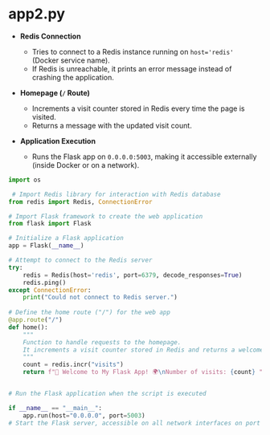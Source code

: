 # app2.py

- **Redis Connection**

    - Tries to connect to a Redis instance running on `host='redis'` (Docker service name).
    - If Redis is unreachable, it prints an error message instead of crashing the application.
- **Homepage (`/` Route)**
    - Increments a visit counter stored in Redis every time the page is visited.
    - Returns a message with the updated visit count.
- **Application Execution**
    - Runs the Flask app on `0.0.0.0:5003`, making it accessible externally (inside Docker or on a network).

```python
import os  

 # Import Redis library for interaction with Redis database
from redis import Redis, ConnectionError 

# Import Flask framework to create the web application
from flask import Flask  

# Initialize a Flask application
app = Flask(__name__)

# Attempt to connect to the Redis server
try:
    redis = Redis(host='redis', port=6379, decode_responses=True)  
    redis.ping()  
except ConnectionError:
    print("Could not connect to Redis server.")  
    
# Define the home route ("/") for the web app
@app.route("/")  
def home():
    """
    Function to handle requests to the homepage.
    It increments a visit counter stored in Redis and returns a welcome message.
    """
    count = redis.incr("visits")  
    return f"🚀 Welcome to My Flask App! 🌍\nNumber of visits: {count} " 


# Run the Flask application when the script is executed

if __name__ == "__main__":
    app.run(host="0.0.0.0", port=5003) 
# Start the Flask server, accessible on all network interfaces on port 5003
```